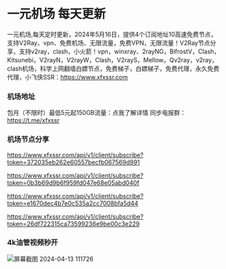 # 一元机场 每天更新

一元机场,每天定时更新，2024年5月16日，提供4个订阅地址10高速免费节点，支持V2Ray、vpn、免费机场、无限流量，免费VPN，无限流量！V2Ray节点分享，支持v2ray，clash，小火箭！vpn，winxray、2rayNG，BifrostV，Clash，Kitsunebi，V2rayN，V2rayW，Clash，V2rayS，Mellow，Qv2ray，v2ray，clash机场，科学上网翻墙白嫖节点，免费梯子，白嫖梯子，免费代理，永久免费代理，小飞侠SSR：https://www.xfxssr.com
### 机场地址

包月（不限时）最低5元起150GB流量：点我了解详情
同步电报群：https://t.me/xfxssr

### 机场节点分享

https://www.xfxssr.com/api/v1/client/subscribe?token=372035eb262e60557becfb067569d991

https://www.xfxssr.com/api/v1/client/subscribe?token=0b3b69d9b6f959fd047e68e05abd040f

https://www.xfxssr.com/api/v1/client/subscribe?token=e1670dec4b7e0c535a2cc7008bfa5d44

https://www.xfxssr.com/api/v1/client/subscribe?token=26df722315ca73599236e9be00c3e229


### 4k油管视频秒开

![屏幕截图 2024-04-13 111726](https://github.com/xfxssr/ssnode/assets/160599155/38ebd832-e0a3-40fc-a3be-008cf5103b34)


